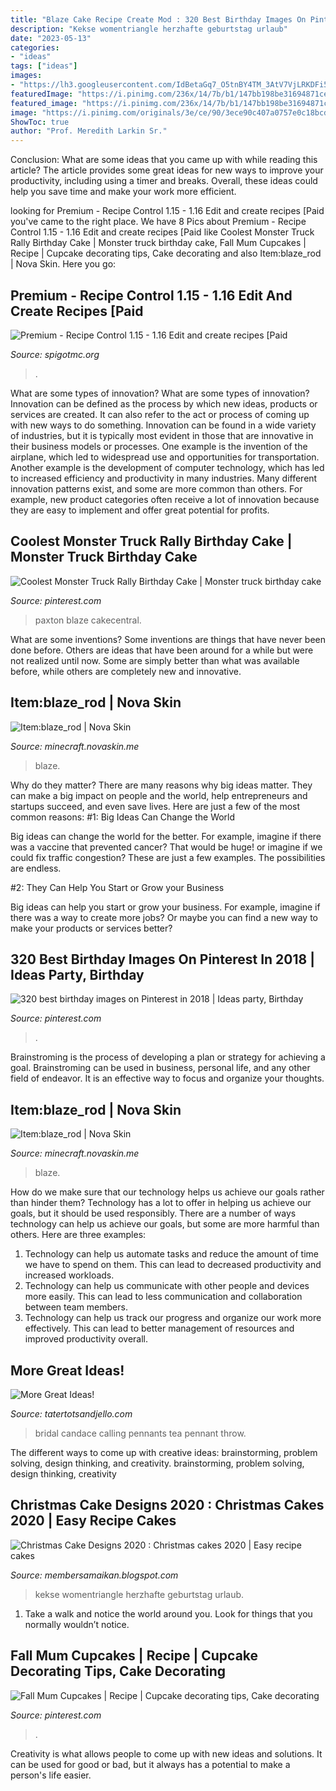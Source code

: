 ```yaml
---
title: "Blaze Cake Recipe Create Mod : 320 Best Birthday Images On Pinterest In 2018"
description: "Kekse womentriangle herzhafte geburtstag urlaub"
date: "2023-05-13"
categories:
- "ideas"
tags: ["ideas"]
images:
- "https://lh3.googleusercontent.com/IdBetaGq7_O5tnBY4TM_3AtV7VjLRKDFi5mRvFk1WjzhnjQrPpYgvTUqjb5tAu_ECYENqgZriPGWHQPin9TP=s400"
featuredImage: "https://i.pinimg.com/236x/14/7b/b1/147bb198be31694871cec87ab66e42e0--monster-truck-cupcakes-monster-truck-birthday-cake.jpg?nii=t"
featured_image: "https://i.pinimg.com/236x/14/7b/b1/147bb198be31694871cec87ab66e42e0--monster-truck-cupcakes-monster-truck-birthday-cake.jpg?nii=t"
image: "https://i.pinimg.com/originals/3e/ce/90/3ece90c407a0757e0c18bcd22f6722a8.jpg"
ShowToc: true
author: "Prof. Meredith Larkin Sr."
---
```



Conclusion: What are some ideas that you came up with while reading this article?
The article provides some great ideas for new ways to improve your productivity, including using a timer and breaks. Overall, these ideas could help you save time and make your work more efficient.

	

		
looking for Premium - Recipe Control 1.15 - 1.16 Edit and create recipes [Paid you've came to the right place. We have 8 Pics about Premium - Recipe Control 1.15 - 1.16 Edit and create recipes [Paid like Coolest Monster Truck Rally Birthday Cake | Monster truck birthday cake, Fall Mum Cupcakes | Recipe | Cupcake decorating tips, Cake decorating and also Item:blaze_rod | Nova Skin. Here you go:
		
    
## Premium - Recipe Control 1.15 - 1.16 Edit And Create Recipes [Paid

<img loading=lazy src="https://proxy.spigotmc.org/ecfa94ed7f0350cb396f6c532b58c2a9a8aec68e?url=https:%2F%2Fwww.wikihow.com%2Fimages%2Fthumb%2Ff%2Ff1%2FMake-a-Cake-in-Minecraft-Step-5-Version-3.jpg%2Faid2693408-v4-728px-Make-a-Cake-in-Minecraft-Step-5-Version-3.jpg" onerror="this.onerror=null;this.src='https://tse2.mm.bing.net/th?id=OIP.bDC9hoe2RaI4JLpqtd_XlAHaFj&amp;pid=15.1';" alt="Premium - Recipe Control 1.15 - 1.16 Edit and create recipes [Paid">

_Source: spigotmc.org_

>. 

	

What are some types of innovation?
What are some types of innovation? Innovation can be defined as the process by which new ideas, products or services are created. It can also refer to the act or process of coming up with new ways to do something. 
Innovation can be found in a wide variety of industries, but it is typically most evident in those that are innovative in their business models or processes. One example is the invention of the airplane, which led to widespread use and opportunities for transportation. Another example is the development of computer technology, which has led to increased efficiency and productivity in many industries. 
Many different innovation patterns exist, and some are more common than others. For example, new product categories often receive a lot of innovation because they are easy to implement and offer great potential for profits.

    
## Coolest Monster Truck Rally Birthday Cake | Monster Truck Birthday Cake

<img loading=lazy src="https://i.pinimg.com/236x/14/7b/b1/147bb198be31694871cec87ab66e42e0--monster-truck-cupcakes-monster-truck-birthday-cake.jpg?nii=t" onerror="this.onerror=null;this.src='https://tse4.mm.bing.net/th?id=OIP.Tm3p4oxo1e_XFCQtEt487gHaFj&amp;pid=15.1';" alt="Coolest Monster Truck Rally Birthday Cake | Monster truck birthday cake">

_Source: pinterest.com_

>paxton blaze cakecentral. 

	

What are some inventions?
Some inventions are things that have never been done before. Others are ideas that have been around for a while but were not realized until now. Some are simply better than what was available before, while others are completely new and innovative.

    
## Item:blaze_rod | Nova Skin

<img loading=lazy src="https://lh3.googleusercontent.com/IdBetaGq7_O5tnBY4TM_3AtV7VjLRKDFi5mRvFk1WjzhnjQrPpYgvTUqjb5tAu_ECYENqgZriPGWHQPin9TP=s400" onerror="this.onerror=null;this.src='https://tse4.mm.bing.net/th?id=OIP.coaZ0TYNEneBZpVuslnhMQAAAA&amp;pid=15.1';" alt="Item:blaze_rod | Nova Skin">

_Source: minecraft.novaskin.me_

>blaze. 

	

Why do they matter?
There are many reasons why big ideas matter. They can make a big impact on people and the world, help entrepreneurs and startups succeed, and even save lives. Here are just a few of the most common reasons:
#1: Big Ideas Can Change the World

Big ideas can change the world for the better. For example, imagine if there was a vaccine that prevented cancer? That would be huge! or imagine if we could fix traffic congestion? These are just a few examples. The possibilities are endless.

#2: They Can Help You Start or Grow your Business

Big ideas can help you start or grow your business. For example, imagine if there was a way to create more jobs? Or maybe you can find a new way to make your products or services better?

    
## 320 Best Birthday Images On Pinterest In 2018 | Ideas Party, Birthday

<img loading=lazy src="https://i.pinimg.com/474x/50/60/b7/5060b7d0e66470435a1909b97597073d--summer-boredom-rd-birthday.jpg" onerror="this.onerror=null;this.src='https://tse4.mm.bing.net/th?id=OIP.oTEKym4-9weTbActcG8z1gAAAA&amp;pid=15.1';" alt="320 best birthday images on Pinterest in 2018 | Ideas party, Birthday">

_Source: pinterest.com_

>. 

	

Brainstroming is the process of developing a plan or strategy for achieving a goal. Brainstroming can be used in business, personal life, and any other field of endeavor. It is an effective way to focus and organize your thoughts.

    
## Item:blaze_rod | Nova Skin

<img loading=lazy src="https://lh3.googleusercontent.com/PJ08StGsFXNzOEzrKy6YHuqNU6Uc5joh6S-5MO8jC_AFsANVJvvthppsfTF_qJKTC9fOHHTxsbhGzxZoNjwcaw=s400" onerror="this.onerror=null;this.src='https://tse1.mm.bing.net/th?id=OIP.iy-wGDVMB8pKtbfaHhc8-gAAAA&amp;pid=15.1';" alt="Item:blaze_rod | Nova Skin">

_Source: minecraft.novaskin.me_

>blaze. 

	

How do we make sure that our technology helps us achieve our goals rather than hinder them?
Technology has a lot to offer in helping us achieve our goals, but it should be used responsibly. There are a number of ways technology can help us achieve our goals, but some are more harmful than others. Here are three examples: 
1. Technology can help us automate tasks and reduce the amount of time we have to spend on them. This can lead to decreased productivity and increased workloads. 
2. Technology can help us communicate with other people and devices more easily. This can lead to less communication and collaboration between team members. 
3. Technology can help us track our progress and organize our work more effectively. This can lead to better management of resources and improved productivity overall.

    
## More Great Ideas!

<img loading=lazy src="https://i0.wp.com/4.bp.blogspot.com/_O06spJQ87nE/TF2u-sw6uAI/AAAAAAAAARU/f-HRwTtg8as/s1600/Invites.jpg?resize=633%2C557" onerror="this.onerror=null;this.src='https://tse1.mm.bing.net/th?id=OIP.F1JZLSntn6zJyldiOMpePgHaGg&amp;pid=15.1';" alt="More Great Ideas!">

_Source: tatertotsandjello.com_

>bridal candace calling pennants tea pennant throw. 

	

The different ways to come up with creative ideas: brainstorming, problem solving, design thinking, and creativity.
brainstorming, problem solving, design thinking, creativity

    
## Christmas Cake Designs 2020 : Christmas Cakes 2020 | Easy Recipe Cakes

<img loading=lazy src="https://i.pinimg.com/originals/90/fa/b2/90fab2a61e85057784cec01fcdd5bd66.jpg" onerror="this.onerror=null;this.src='https://tse1.mm.bing.net/th?id=OIP.rAitnemlPi-7GwMkB0vmbQHaHa&amp;pid=15.1';" alt="Christmas Cake Designs 2020 : Christmas cakes 2020 | Easy recipe cakes">

_Source: membersamaikan.blogspot.com_

>kekse womentriangle herzhafte geburtstag urlaub. 

	

1. Take a walk and notice the world around you. Look for things that you normally wouldn’t notice.

    
## Fall Mum Cupcakes | Recipe | Cupcake Decorating Tips, Cake Decorating

<img loading=lazy src="https://i.pinimg.com/originals/3e/ce/90/3ece90c407a0757e0c18bcd22f6722a8.jpg" onerror="this.onerror=null;this.src='https://tse2.mm.bing.net/th?id=OIP.7WHxyNEw5inlQrcTkA8KpwAAAA&amp;pid=15.1';" alt="Fall Mum Cupcakes | Recipe | Cupcake decorating tips, Cake decorating">

_Source: pinterest.com_

>. 

	

Creativity is what allows people to come up with new ideas and solutions. It can be used for good or bad, but it always has a potential to make a person's life easier.

